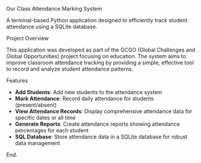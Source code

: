 Our Class Attendance Marking System

A terminal-based Python application designed to efficiently track student attendance using a SQLite database.

 Project Overview

This application was developed as part of the GCGO (Global Challenges and Global Opportunities) project focusing on education. The system aims to improve classroom attendance tracking by providing a simple, effective tool to record and analyze student attendance patterns.

 Features

- **Add Students**: Add new students to the attendance system
- **Mark Attendance**: Record daily attendance for students (present/absent)
- **View Attendance Records**: Display comprehensive attendance data for specific dates or all time
- **Generate Reports**: Create attendance reports showing attendance percentages for each student
- **SQL Database**: Store attendance data in a SQLite database for robust data management

End. 


